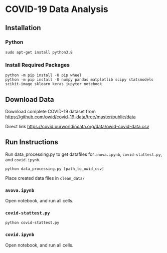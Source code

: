 # COVID-19 Data Analysis

## Installation
### Python
```
sudo apt-get install python3.8
```
### Install Required Packages
```
python -m pip install -U pip wheel
python -m pip install -U numpy pandas matplotlib scipy statsmodels scikit-image sklearn keras jupyter notebook
```
## Download Data

Download complete COVID-19 dataset from  
https://github.com/owid/covid-19-data/tree/master/public/data

Direct link
https://covid.ourworldindata.org/data/owid-covid-data.csv


## Run Instructions
Run data_processing.py to get datafiles for `anova.ipynb`, `covid-stattest.py`, and `covid.ipynb`.

```
python data_processing.py [path_to_owid_csv]
```
Place created data files in `clean_data/`

### `avova.ipynb`
Open notebook, and run all cells.

### `covid-stattest.py`
```
python covid-stattest.py
```

### `covid.ipynb`
Open notebook, and run all cells.
